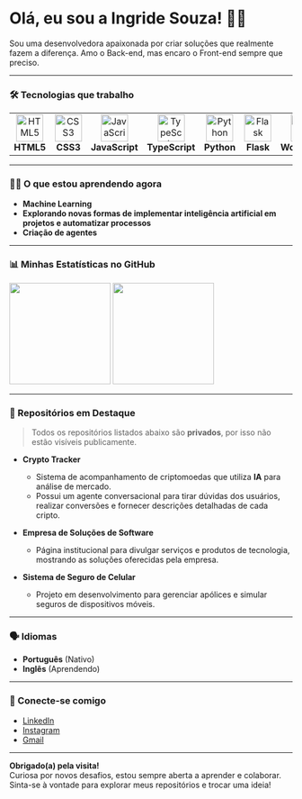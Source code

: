 # Olá, eu sou a Ingride Souza! 👩‍💻
Sou uma desenvolvedora apaixonada por criar soluções que realmente fazem a diferença. Amo o Back-end, mas encaro o Front-end sempre que preciso. 


---



### 🛠️ Tecnologias que trabalho
<div align="center"> <table> <tr> <td align="center" width="96"> <img src="https://cdn.jsdelivr.net/gh/devicons/devicon/icons/html5/html5-original.svg" width="48" height="48" alt="HTML5" /> <br><strong>HTML5</strong> </td> <td align="center" width="96"> <img src="https://cdn.jsdelivr.net/gh/devicons/devicon/icons/css3/css3-original.svg" width="48" height="48" alt="CSS3" /> <br><strong>CSS3</strong> </td> <td align="center" width="96"> <img src="https://cdn.jsdelivr.net/gh/devicons/devicon/icons/javascript/javascript-original.svg" width="48" height="48" alt="JavaScript" /> <br><strong>JavaScript</strong> </td> <td align="center" width="96"> <img src="https://cdn.jsdelivr.net/gh/devicons/devicon/icons/typescript/typescript-original.svg" width="48" height="48" alt="TypeScript" /> <br><strong>TypeScript</strong> </td> <td align="center" width="96"> <img src="https://cdn.jsdelivr.net/gh/devicons/devicon/icons/python/python-original.svg" width="48" height="48" alt="Python" /> <br><strong>Python</strong> </td> <td align="center" width="96"> <img src="https://cdn.jsdelivr.net/gh/devicons/devicon/icons/flask/flask-original.svg" width="48" height="48" alt="Flask" /> <br><strong>Flask</strong> </td> <td align="center" width="96"> <img src="https://cdn.jsdelivr.net/gh/devicons/devicon/icons/wordpress/wordpress-original.svg" width="48" height="48" alt="WordPress" /> <br><strong>WordPress</strong> </td> <td align="center" width="96"> <img src="https://cdn.jsdelivr.net/gh/devicons/devicon/icons/mysql/mysql-original-wordmark.svg" width="48" height="48" alt="SQL" /> <br><strong>SQL</strong> </td> <td align="center" width="96"> <img src="https://cdn.jsdelivr.net/gh/devicons/devicon/icons/tensorflow/tensorflow-original.svg" width="48" height="48" alt="IA" /> <br><strong>IA</strong> </td> </tr> </table> </div>


---


### 👩‍💻 O que estou aprendendo agora

- **Machine Learning**
- **Explorando novas formas de implementar inteligência artificial em projetos e automatizar processos**
- **Criação de agentes**


---


### 📊 Minhas Estatísticas no GitHub
<div>
  <img height="180em" src="https://github-readme-stats.vercel.app/api/top-langs/?username=ingridesouza&layout=compact&theme=radical" />
  <img height="180em" src="https://github-readme-stats.vercel.app/api?username=ingridesouza&show_icons=true&hide_title=true&count_private=true&theme=radical" />
</div>


---


### 🔨 Repositórios em Destaque
> Todos os repositórios listados abaixo são **privados**, por isso não estão visíveis publicamente.

- **Crypto Tracker**  
  - Sistema de acompanhamento de criptomoedas que utiliza **IA** para análise de mercado.  
  - Possui um agente conversacional para tirar dúvidas dos usuários, realizar conversões e fornecer descrições detalhadas de cada cripto.

- **Empresa de Soluções de Software**  
  - Página institucional para divulgar serviços e produtos de tecnologia, mostrando as soluções oferecidas pela empresa.

- **Sistema de Seguro de Celular**  
  - Projeto em desenvolvimento para gerenciar apólices e simular seguros de dispositivos móveis.


---


### 🗣️ Idiomas
- **Português** (Nativo)  
- **Inglês** (Aprendendo)


---


### 📅 Conecte-se comigo
- [LinkedIn](https://www.linkedin.com/in/ingride-souza-a21a4518a/)  
- [Instagram](https://www.instagram.com/ingridesouzadev/)  
- [Gmail](mailto:ingridesouza040@gmail.com)


---


**Obrigado(a) pela visita!**  
Curiosa por novos desafios, estou sempre aberta a aprender e colaborar. Sinta-se à vontade para explorar meus repositórios e trocar uma ideia!
